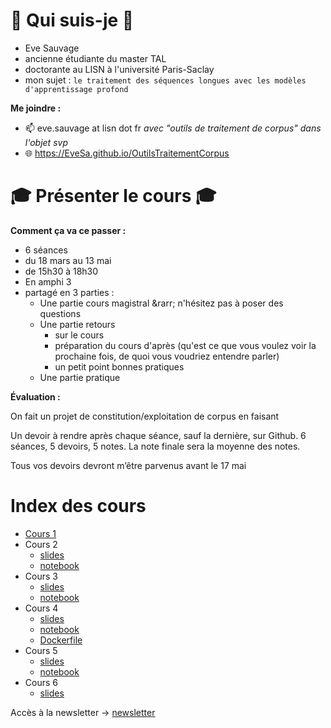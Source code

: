 # 👩 Qui suis-je 👩 

- Eve Sauvage
- ancienne étudiante du master TAL
- doctorante au LISN à l'université Paris-Saclay
- mon sujet : `le traitement des séquences longues avec les modèles d'apprentissage profond`

**Me joindre :** 

- 📫  eve.sauvage at lisn dot fr *avec "outils de traitement de corpus" dans l'objet svp*
- 🌐  <https://EveSa.github.io/OutilsTraitementCorpus>

#  🎓 Présenter le cours 🎓

**Comment ça va ce passer :** 

- 6 séances 
- du 18 mars au 13 mai
- de 15h30 à 18h30
- En amphi 3
- partagé en 3 parties : 
  - Une partie cours magistral
    \&rarr; n'hésitez pas à poser des questions
  - Une partie retours 
    - sur le cours
    - préparation du cours d'après (qu'est ce que vous voulez voir la prochaine fois, de quoi vous voudriez entendre parler)
    - un petit point bonnes pratiques
  - Une partie pratique

**Évaluation :** 

On fait un projet de constitution/exploitation de corpus en faisant

Un devoir à rendre après chaque séance, sauf la dernière, sur Github.
6 séances, 5 devoirs, 5 notes. La note finale sera la moyenne des notes.

Tous vos devoirs devront m’être parvenus avant le 17 mai

# Index des cours

- [Cours 1](/slides/cours1-2024.html)
- Cours 2
  - [slides](/slides/cours2.html)
  - [notebook](/notebooks/web_scrap.ipynb)
- Cours 3
  - [slides](/slides/cours3.html)
  - [notebook](/notebooks/web_scrap.ipynb)
- Cours 4
  - [slides](/slides/cours4.html)
  - [notebook](/notebooks/visualise_data.ipynb)
  - [Dockerfile](/src/dockerssh.zip)
- Cours 5
  - [slides](/slides/cours5.html)
  - [notebook](/notebooks/significativity_test.ipynb)
- Cours 6
  - [slides](/slides/cours6.html)

Accès à la newsletter &rarr; [newsletter](./newsletter.md)